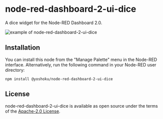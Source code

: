 # node-red-dashboard-2-ui-dice

A dice widget for the Node-RED Dashboard 2.0.

<img src="https://github.com/user-attachments/assets/c20cf517-7c08-422a-bfa0-a5a2b6c459d8" alt="example of node-red-dashboard-2-ui-dice" />

## Installation

You can install this node from the "Manage Palette" menu in the Node-RED interface.
Alternatively, run the following command in your Node-RED user directory:

```
npm install @yoshoku/node-red-dashboard-2-ui-dice
```

## License

node-red-dashboard-2-ui-dice is available as open source under the terms of the [Apache-2.0 License](https://github.com/yoshoku/node-red-dashboard-2-ui-dice/blob/main/LICENSE).
